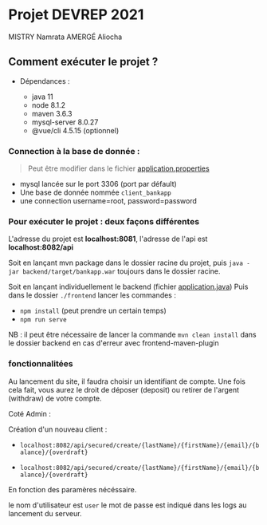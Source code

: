 # Projet DEVREP 2021

MISTRY Namrata
AMERGÉ Aliocha

## Comment exécuter le projet ?

- Dépendances : 
  
    - java 11
    - node 8.1.2
    - maven 3.6.3
    - mysql-server 8.0.27
    - @vue/cli 4.5.15 (optionnel)

### Connection à la base de donnée :

> Peut être modifier dans le fichier [application.properties](backend/src/main/resources/application.properties)

- mysql lancée sur le port 3306 (port par défault)
- Une base de donnée nommée `client_bankapp`
- une connection username=root, password=password

### Pour exécuter le projet : deux façons différentes

L'adresse du projet est **localhost:8081**, l'adresse de l'api est **localhost:8082/api**

Soit en lançant mvn package dans le dossier racine du projet, 
puis `java -jar backend/target/bankapp.war` toujours dans le dossier racine.

Soit en lançant individuellement le backend (fichier [application.java](backend/src/main/java/fr/su/bankapp/Application.java))
Puis dans le dossier `./frontend` lancer les commandes :
- `npm install` (peut prendre un certain temps)
- `npm run serve`

NB : il peut être nécessaire de lancer la commande `mvn clean install` dans le dossier backend en cas d'erreur avec frontend-maven-plugin

### fonctionnalitées

Au lancement du site, il faudra choisir un identifiant de compte.
Une fois cela fait, vous aurez le droit de déposer (deposit) ou retirer de l'argent (withdraw) de votre compte.

Coté Admin :

Création d'un nouveau client :

- `localhost:8082/api/secured/create/{lastName}/{firstName}/{email}/{balance}/{overdraft}`
  
- `localhost:8082/api/secured/create/{lastName}/{firstName}/{email}/{balance}/{overdraft}`

En fonction des paramères nécéssaire.

le nom d'utilisateur est `user`
le mot de passe est indiqué dans les logs au lancement du serveur.